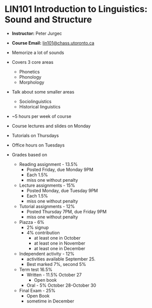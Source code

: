 # LIN101 Introduction to Linguistics: Sound and Structure

* **Instructor:** Peter Jurgec
* **Course Email:** lin101@chass.utoronto.ca

* Memorize a lot of sounds
* Covers 3 core areas
  * Phonetics
  * Phonology
  * Morphology
* Talk about some smaller areas
  * Sociolinguistics
  * Historical linguistics
* ~5 hours per week of course
* Course lectures and slides on Monday
* Tutorials on Thursdays
* Office hours on Tuesdays

* Grades based on
  * Reading assignment - 13.5%
    * Posted Friday, due Monday 9PM
    * Each 1.5%
    * miss one without penalty
  * Lecture assignments - 15%
    * Posted Monday, due Tuesday 9PM
    * Each 1.5%
    * miss one without penalty
  * Tutorial assignments - 12%
    * Posted Thursday 7PM, due Friday 9PM
    * miss one without penalty
  * Piazza - 6%
    * 2% signup
    * 4% contribution
      * at least one in October
      * at least one in November
      * at least one in December
  * Independent activity - 12%
    * activities available September 25. 
    * Best marked 7%, second 5%
  * Term test 16.5%
    * Written - 11.5% October 27
      * Open book
    * Oral - 5% October 28-October 30
  * Final Exam - 25%
    * Open Book
    * sometime in December